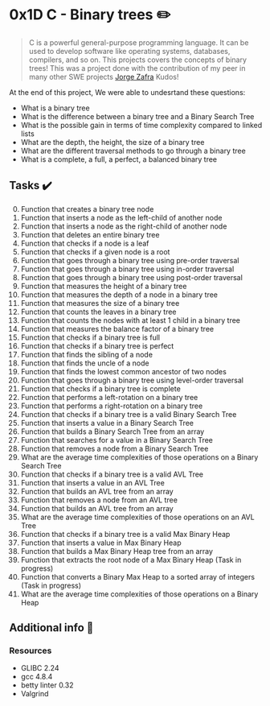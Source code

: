 # 0x1D C - Binary trees :pencil2:

> C is a powerful general-purpose programming language. It can be used to develop software like operating systems, databases, compilers, and so on. This projects covers the concepts of binary trees! This was a project done with the contribution of my peer in many other SWE projects  [Jorge Zafra](https://github.com/jorgezafra94/) Kudos!

At the end of this project, We were able to undesrtand these questions:
  
* What is a binary tree
* What is the difference between a binary tree and a Binary Search Tree
* What is the possible gain in terms of time complexity compared to linked lists
* What are the depth, the height, the size of a binary tree
* What are the different traversal methods to go through a binary tree
* What is a complete, a full, a perfect, a balanced binary tree

## Tasks :heavy_check_mark:

0. Function that creates a binary tree node
1. Function that inserts a node as the left-child of another node
2. Function that inserts a node as the right-child of another node
3. Function that deletes an entire binary tree
4. Function that checks if a node is a leaf
5. Function that checks if a given node is a root
6. Function that goes through a binary tree using pre-order traversal
7. Function that goes through a binary tree using in-order traversal
8. Function that goes through a binary tree using post-order traversal
9. Function that measures the height of a binary tree
10. Function that measures the depth of a node in a binary tree
11. Function that measures the size of a binary tree
12. Function that counts the leaves in a binary tree
13. Function that counts the nodes with at least 1 child in a binary tree
14. Function that measures the balance factor of a binary tree
15. Function that checks if a binary tree is full
16. Function that checks if a binary tree is perfect
17. Function that finds the sibling of a node
18. Function that finds the uncle of a node
19. Function that finds the lowest common ancestor of two nodes
20. Function that goes through a binary tree using level-order traversal
21. Function that checks if a binary tree is complete
22. Function that performs a left-rotation on a binary tree
23. Function that performs a right-rotation on a binary tree
24. Function that checks if a binary tree is a valid Binary Search Tree
25. Function that inserts a value in a Binary Search Tree
26. Function that builds a Binary Search Tree from an array
27. Function that searches for a value in a Binary Search Tree
28. Function that removes a node from a Binary Search Tree
29. What are the average time complexities of those operations on a Binary Search Tree
30. Function that checks if a binary tree is a valid AVL Tree
31. Function that inserts a value in an AVL Tree
32. Function that builds an AVL tree from an array
33. Function that removes a node from an AVL tree
34. Function that builds an AVL tree from an array
35. What are the average time complexities of those operations on an AVL Tree
36. Function that checks if a binary tree is a valid Max Binary Heap 
37. Function that inserts a value in Max Binary Heap 
38. Function that builds a Max Binary Heap tree from an array
39. Function that extracts the root node of a Max Binary Heap (Task in progress)
40. Function that converts a Binary Max Heap to a sorted array of integers (Task in progress)
41. What are the average time complexities of those operations on a Binary Heap

## Additional info :construction:
### Resources

- GLIBC 2.24
- gcc 4.8.4
- betty linter 0.32
- Valgrind
